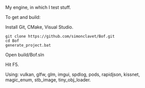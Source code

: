 
My engine, in which I test stuff.


To get and build:

Install Git, CMake, Visual Studio.
```
git clone https://github.com/simonclavet/Bof.git
cd Bof
generate_project.bat
```

Open build/Bof.sln 

Hit F5.



Using: vulkan, glfw, glm, imgui, spdlog, pods, rapidjson, kissnet, magic_enum, stb_image, tiny_obj_loader.




